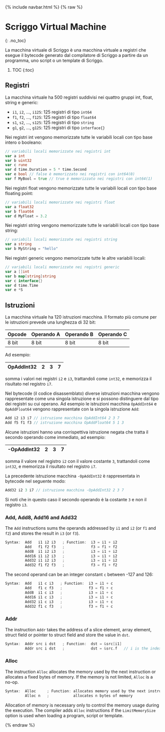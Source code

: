 {% include navbar.html %}
{% raw %}

<!-- TODO: uniformare {% end .. %} -->

<!-- <style>
pre.example hr {
    border-width: 3px;
    margin-top: 25px;
}
pre.example {
    border-style: solid;
    border-width: 2px;
    border-radius: 2px;
    border-color: #A8E6FF;
    background-color: #ECFAFF;
}
</style> -->


# Scriggo Virtual Machine
{: .no_toc}

La macchina virtuale di Scriggo è una macchina virtuale a registri che esegue il bytecode generato dal compilatore di Scriggo a partire da un programma, uno script o un template di Scriggo. 


1. TOC
{:toc}

## Registri

La macchina virtuale ha 500 registri suddivisi nei quattro gruppi int, float, string e generic:

* `i1`, `i2`, ..., `i125`: 125 registri di tipo `int64`
* `f1`, `f2`, ..., `f125`: 125 registri di tipo `float64`
* `s1`, `s2`, ..., `s125`: 125 registri di tipo `string`
* `g1`, `g2`, ..., `g125`: 125 registri di tipo `interface{}`

Nei registri int vengono memorizzate tutte le variabili locali con tipo base intero o booleano:

```go
// variabili locali memorizzate nei registri int
var a int
var b uint32
var c rune
var d time.Duration = 5 * time.Second
var e bool // false è memorizzato nei registri con int64(0)
var f MyBool = true // true è memorizzato nei registri con int64(1)
```
Nei registri float vengono memorizzate tutte le variabili locali con tipo base floating point:

```go
// variabili locali memorizzate nei registri float
var a float32
var b float64
var d MyFloat = 3.2
```
Nei registri string vengono memorizzate tutte le variabili locali con tipo base string:

```go
// variabili locali memorizzate nei registri string
var a string
var b MyString = "hello"
```
Nei registri generic vengono memorizzate tutte le altre variabili locali:
```go
// variabili locali memorizzate nei registri generic
var a []int
var b map[string]string
var c interface{}
var d time.Time
var e *S
```

## Istruzioni

La macchina virtuale ha 120 istruzioni macchina. Il formato più comune per le istruzioni prevede una lunghezza di 32 bit:

| Opcode     | Operando A  | Operando B  | Operando C |
| ------------- | ------------- | ------------- | ------------- |
| 8 bit      | 8 bit       | 8 bit       | 8 bit      |

Ad esempio:

| OpAddInt32 | 2 | 3 | 7 |
| ------- | --- | --- | --- |

somma i valori nei registri `i2` e `i3`, trattandoli come `int32`, e memorizza il risultato nel registro `i7`.

Nel bytecode (il codice disassemblato) diverse istruzioni macchina vengono rappresentate come una singola istruzione e si possono distinguere dal tipo dei registri su cui operano. Ad esempio le istruzioni macchina `OpAddInt64` e `OpAddFloat64` vengono rappresentate con la singola istruzione `Add`:

```go
Add i2 i3 i7 // istruzione macchina OpAddInt64 2 3 7
Add f5 f1 f3 // istruzione macchina OpAddFloat64 5 1 3
```

Alcune istruzioni hanno una corrispettiva istruzione negata che tratta il secondo operando come immediato, ad esempio:

| -OpAddInt32 | 2 | 3 | 7 |
| -------- | --- | --- | --- |

somma il valore nel registro `i2` con il valore costante `3`, trattandoli come `int32`, e memorizza il risultato nel registro `i7`.

La precedente istruzione macchina `-OpAddInt32` è rappresentata in bytecode nel seguente modo:

```go
Add32 i2 3 i7 // istruzione macchina -OpAddInt32 2 3 7
```

Si noti che in questo caso il secondo operando è la costante `3` e non il registro `i3`.

### Add, Add8, Add16 and Add32

The `Add` instructions sums the operands addressed by `i1` and `i2` (or `f1` and `f2`) and stores the result in `i3` (or `f3`).

```go
Syntax:  Add   i1 i2 i3   ; Function:  i3 = i1 + i2
         Add   f1 f2 f3   ;            f3 = f1 + f2
         Add8  i1 i2 i3   ;            i3 = i1 + i2
         Add16 i1 i2 i3   ;            i3 = i1 + i2
         Add32 i1 i2 i3   ;            i3 = i1 + i2
         Add32 f1 f2 f3   ;            f3 = f1 + f2
```
The second operand can be an integer constant `c` between -127 and 126:
```go
Syntax:  Add   i1 c i3   ; Function:  i3 = i1 + c
         Add   f1 c f3   ;            f3 = f1 + c
         Add8  i1 c i3   ;            i3 = i1 + c
         Add16 i1 c i3   ;            i3 = i1 + c
         Add32 i1 c i3   ;            i3 = i1 + c
         Add32 f1 c f3   ;            f3 = f1 + c
```

### Addr

The instruction `Addr` takes the address of a slice element, array element, struct field or pointer to struct field and store the value in `dst`. 

```go
Syntax:  Addr src i dst   ; Function:  dst = &src[i1]
         Addr src i dst   ;            dst = &src.f   // i is the index of the field src.f
```

### Alloc

The instruction `Alloc` allocates the memory used by the next instruction or allocates a fixed bytes of memory. If the memory is not limited, `Alloc` is a no-op.

```go
Syntax:  Alloc     ; Function: allocates memory used by the next instruction
         Alloc n   ;           allocates n bytes of memory
```
Allocation of memory is necessary only to control the memory usage during the execution. The compiler adds `Alloc` instructions if the `LimitMemorySize` option is used when loading a program, script or template.

{% endraw %}